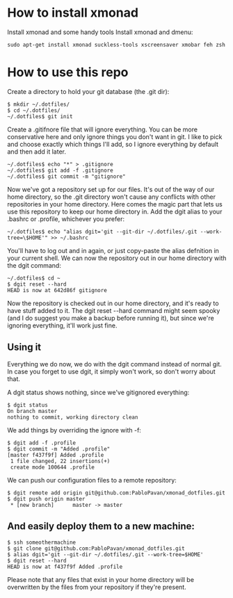 # How to install xmonad

Install xmonad and some handy tools
Install xmonad and dmenu:
```shell
sudo apt-get install xmonad suckless-tools xscreensaver xmobar feh zsh
```

# How to use this repo

Create a directory to hold your git database (the .git dir):

```shell
$ mkdir ~/.dotfiles/
$ cd ~/.dotfiles/
~/.dotfiles$ git init
``` 
Create a .gitifnore file that will ignore everything. You can be more conservative here and only ignore things you don't want in git. I like to pick and choose exactly which things I'll add, so I ignore everything by default and then add it later.
```shell
~/.dotfiles$ echo "*" > .gitignore
~/.dotfiles$ git add -f .gitignore 
~/.dotfiles$ git commit -m "gitignore"
``` 

Now we've got a repository set up for our files. It's out of the way of our home directory, so the .git directory won't cause any conflicts with other repositories in your home directory. Here comes the magic part that lets us use this repository to keep our home directory in. Add the dgit alias to your .bashrc or .profile, whichever you prefer:

```shell
~/.dotfiles$ echo "alias dgit='git --git-dir ~/.dotfiles/.git --work-tree=\$HOME'" >> ~/.bashrc
``` 
​You'll have to log out and in again, or just copy-paste the alias defnition in your current shell. We can now the repository out in our home directory with the dgit command:

```shell
~/.dotfiles$ cd ~
$ dgit reset --hard
HEAD is now at 642d86f gitignore
``` 
Now the repository is checked out in our home directory, and it's ready to have stuff added to it. The dgit reset --hard command might seem spooky (and I do suggest you make a backup before running it), but since we're ignoring everything, it'll work just fine.

## Using it
Everything we do now, we do with the dgit command instead of normal git. In case you forget to use dgit, it simply won't work, so don't worry about that.

A dgit status shows nothing, since we've gitignored everything:
```shell
$ dgit status
On branch master
nothing to commit, working directory clean
```
We add things by overriding the ignore with -f:
```shell
$ dgit add -f .profile 
$ dgit commit -m "Added .profile"
[master f437f9f] Added .profile
 1 file changed, 22 insertions(+)
 create mode 100644 .profile
 ```
We can push our configuration files to a remote repository:
```shell
$ dgit remote add origin git@github.com:PabloPavan/xmonad_dotfiles.git
$ dgit push origin master
 * [new branch]      master -> master
 ```
## And easily deploy them to a new machine:
```shell
$ ssh someothermachine
$ git clone git@github.com:PabloPavan/xmonad_dotfiles.git
$ alias dgit='git --git-dir ~/.dotfiles/.git --work-tree=$HOME'
$ dgit reset --hard
HEAD is now at f437f9f Added .profile
``` 
Please note that any files that exist in your home directory will be overwritten by the files from your repository if they're present.
